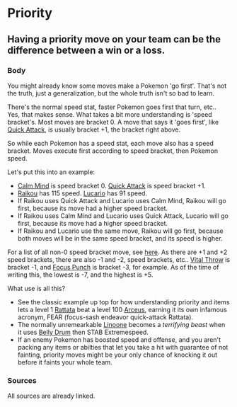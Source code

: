 # Priority

## Having a priority move on your team can be the difference between a win or a loss.

### Body

You might already know some moves make a Pokemon 'go first'. That's not the truth, just a generalization, but the whole truth isn't so bad to learn.

There's the normal speed stat, faster Pokemon goes first that turn, etc.. Yes, that makes sense. What takes a bit more understanding is 'speed bracket's. Most moves are bracket 0. A move that says it 'goes first', like [Quick Attack](https://www.serebii.net/attackdex-swsh/quickattack.shtml), is usually bracket +1, the bracket right above.

So while each Pokemon has a speed stat, each move also has a speed bracket. Moves execute first according to speed bracket, then Pokemon speed.

Let's put this into an example:
- [Calm Mind](https://www.serebii.net/attackdex-swsh/calmmind.shtml) is speed bracket 0. [Quick Attack](https://www.serebii.net/attackdex-swsh/quickattack.shtml) is speed bracket +1.
- [Raikou](https://www.serebii.net/pokedex-swsh/raikou) has 115 speed. [Lucario](https://www.serebii.net/pokedex-swsh/lucario) has 91 speed.
- If Raikou uses Quick Attack and Lucario uses Calm Mind, Raikou will go first, because its move had a higher speed bracket.
- If Raikou uses Calm Mind and Lucario uses Quick Attack, Lucario will go first, because its move had a higher speed bracket.
- If Raikou and Lucario use the same move, Raikou will go first, because both moves will be in the same speed bracket, and its speed is higher.

For a list of all non-0 speed bracket move, see [here](https://www.serebii.net/games/speedpriority.shtml). As there are +1 and +2 speed brackets, there are also -1 and -2, speed brackets, etc.. [Vital Throw](https://www.serebii.net/attackdex-swsh/vitalthrow.shtml) is bracket -1, and [Focus Punch](https://www.serebii.net/attackdex-swsh/focuspunch.shtml) is bracket -3, for example. As of the time of writing this, the lowest is -7, and the highest is +5.

What use is all this?
- See the classic example up top for how understanding priority and items lets a level 1 [Rattata](https://www.serebii.net/pokedex-swsh/rattata/) beat a level 100 [Arceus](https://www.serebii.net/pokedex-swsh/arceus/), earning it its own infamous acronym, FEAR (focus-sash endeavor quick-attack Rattata).
- The normally unremearkable [Linoone](https://www.serebii.net/pokedex-swsh/arceus/) becomes a *terrifying beast* when it uses [Belly Drum](https://www.serebii.net/attackdex-swsh/bellydrum.shtml) then STAB Extremespeed.
- If an enemy Pokemon has boosted speed and offense, and you aren't packing any items or abilties that let you take a hit with guarantee of not fainting, priority moves might be your only chance of knocking it out before it faints your whole team.

### Sources

All sources are already linked.
